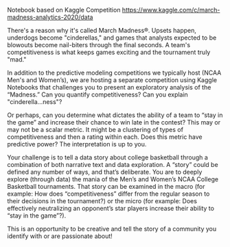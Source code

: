 
Notebook based on Kaggle Competition
https://www.kaggle.com/c/march-madness-analytics-2020/data


There's a reason why it's called March Madness®. Upsets happen, underdogs become "cinderellas," and games that analysts expected to be blowouts become nail-biters through the final seconds. A team's competitiveness is what keeps games exciting and the tournament truly "mad."

In addition to the predictive modeling competitions we typically host (NCAA Men's and Women’s), we are hosting a separate competition using Kaggle Notebooks that challenges you to present an exploratory analysis of the “Madness.” Can you quantify competitiveness? Can you explain "cinderella…ness"?

Or perhaps, can you determine what dictates the ability of a team to “stay in the game” and increase their chance to win late in the contest? This may or may not be a scalar metric. It might be a clustering of types of competitiveness and then a rating within each. Does this metric have predictive power? The interpretation is up to you.

Your challenge is to tell a data story about college basketball through a combination of both narrative text and data exploration. A “story” could be defined any number of ways, and that’s deliberate. You are to deeply explore (through data) the mania of the Men’s and Women’s NCAA College Basketball tournaments. That story can be examined in the macro (for example: How does “competitiveness” differ from the regular season to their decisions in the tournament?) or the micro (for example: Does effectively neutralizing an opponent’s star players increase their ability to “stay in the game”?).

This is an opportunity to be creative and tell the story of a community you identify with or are passionate about!
